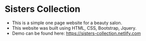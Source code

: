 # Sisters Collection

* This is a simple one page website for a beauty salon.
* This website was built using HTML, CSS, Bootstrap, Jquery.
* Demo can be found here: https://sisters-collection.netlify.com